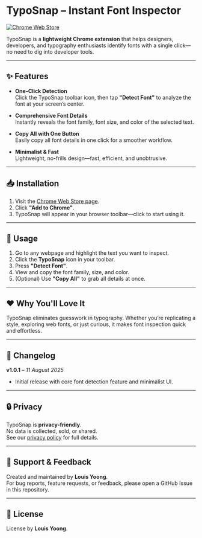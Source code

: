 # TypoSnap – Instant Font Inspector

[![Chrome Web Store](https://img.shields.io/chrome-web-store/v/plodlclfiancmlimbdiikjfmhnmhjjbl?label=Chrome%20Web%20Store)](https://chromewebstore.google.com/detail/typosnap/plodlclfiancmlimbdiikjfmhnmhjjbl)

TypoSnap is a **lightweight Chrome extension** that helps designers, developers, and typography enthusiasts identify fonts with a single click—no need to dig into developer tools.

---

## ✨ Features

- **One-Click Detection**  
  Click the TypoSnap toolbar icon, then tap **"Detect Font"** to analyze the font at your screen’s center.

- **Comprehensive Font Details**  
  Instantly reveals the font family, font size, and color of the selected text.

- **Copy All with One Button**  
  Easily copy all font details in one click for a smoother workflow.

- **Minimalist & Fast**  
  Lightweight, no-frills design—fast, efficient, and unobtrusive.

---

## 📥 Installation

1. Visit the [Chrome Web Store page](https://chromewebstore.google.com/detail/typosnap/plodlclfiancmlimbdiikjfmhnmhjjbl).
2. Click **"Add to Chrome"**.
3. TypoSnap will appear in your browser toolbar—click to start using it.

---

## 🚀 Usage

1. Go to any webpage and highlight the text you want to inspect.
2. Click the **TypoSnap** icon in your toolbar.
3. Press **"Detect Font"**.
4. View and copy the font family, size, and color.
5. (Optional) Use **"Copy All"** to grab all details at once.

---

## ❤️ Why You'll Love It

TypoSnap eliminates guesswork in typography. Whether you’re replicating a style, exploring web fonts, or just curious, it makes font inspection quick and effortless.

---

## 📝 Changelog

**v1.0.1** – *11 August 2025*  
- Initial release with core font detection feature and minimalist UI.

---

## 🔒 Privacy

TypoSnap is **privacy-friendly**.  
No data is collected, sold, or shared.  
See our [privacy policy](https://chromewebstore.google.com/detail/typosnap/plodlclfiancmlimbdiikjfmhnmhjjbl) for full details.

---

## 💬 Support & Feedback

Created and maintained by **Louis Yoong**.  
For bug reports, feature requests, or feedback, please open a GitHub Issue in this repository.

---

## 📜 License
License by **Louis Yoong**.  
